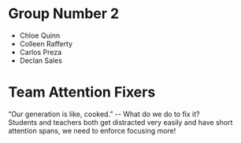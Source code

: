 # Group Number 2
- Chloe Quinn
- Colleen Rafferty
- Carlos Preza
- Declan Sales

# Team Attention Fixers
“Our generation is like, cooked.” -- 
What do we do to fix it?<br>
Students and teachers both get distracted very easily and have short attention spans, we need to enforce focusing more!
